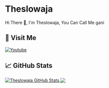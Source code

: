 # Theslowaja
Hi There 👋, I'm Theslowaja, You Can Call Me gani
<br>
## 🚶 Visit Me
[![Youtube](https://img.shields.io/badge/Youtube-FF0014?style=for-the-badge&logo=youtube&logoColor=white)](https://www.youtube.com/channel/UCdDFNysfK1Uqg6M_JVddh2A)
## &#x1f4c8; GitHub Stats
<a href="https://github.com/Theslowaja">
  <img align="center" src="https://github-readme-stats.vercel.app/api?username=Theslowaja&count_private=true&show_icons=true&hide_border=false&custom_title=Theslowaja%20Github%20Stats&include_all_commits=true&hide=issues&theme=tokyonight" alt="Theslowaja GitHub Stats" />
</a>
<a href="https://github.com/Theslowaja">
  <img align="center" src="https://github-readme-stats.vercel.app/api/top-langs/?username=Theslowaja&layout=compact&hide_border=true&theme=tokyonight" />
</a>
